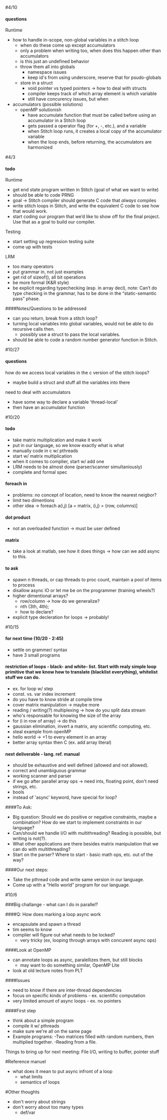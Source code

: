 #4/10

#### questions

Runtime
- how to handle in-scope, non-global variables in a stitch loop
	- when do these come up except accumulators
	- only a problem when writing too, when does this happen other than accumulators
	- is this just an undefined behavior
	- throw them all into globals
		- namespace issues 
		- keep id's from using underscore, reserve that for psudo-globals
	- store in a struct
		- void pointer vs typed pointers -> how to deal with structs
		- compiler keeps track of which array element is which variable
		- still have concurency issues, but when
- accumulators (possible solutions)
	- openMP solutionish
		- have accumulate function that must be called before using an accumulator in a Stitch loop
		- gets passed a operator flag (for +, -, etc.), and a variable
		- when Stitch loop runs, it creates a local copy of the accumulator variable
		- when the loop ends, before returning, the accumulators are harmonized

#4/3

#### todo

Runtime
- get end state program written in Stitch (goal of what we want to write)
- should be able to code PRNG
- goal -> Stitch compiler should generate C code that *always* compiles
- write stitch loops in Stitch, and write the equivalent C code to see how that would work.
- start coding our program that we’d like to show off for the final project. Use that as a goal to build our compiler.

Testing
- start setting up regression testing suite
- come up with tests

LRM
- too many operators
- put grammar in, not just examples
- get rid of sizeof(), all bit operations
- be more formal (K&R style)
- be explicit regarding typechecking (esp. in array decl), note: Can’t do type checking in the grammar, has to be done in the “static-semantic pass” phase.

####Notes/Questions to be addressed
- can you return, break from a stitch loop?
- turning local variables into global variables, would not be able to do recursive calls then.
	- possibly use a struct to pass the local variables.
- should be able to code a random number generator function in Stitch.


#10/27

#### questions

how do we access local variables in the c version of the stitch loops?
- maybe build a struct and stuff all the variables into there

need to deal with accumulators
- have some way to declare a variable 'thread-local' 
- then have an accumulator function

#10/20

#### todo
- take matrix multiplication and make it work
- put in our language, so we know exactly what is what
- manually code in c w/ pthreads
- start w/ matrix multiplication
- when it comes to complier, start w/ add one
- LRM needs to be almost done (parser/scanner simultaniously)
- complete and formal spec

#### foreach in
- problems: no concept of location, need to know the nearest neigbor?
- limit two dimentions
- other idea -> foreach a(i,j) [a = matrix, (i,j) = (row, columns)]

#### dot product
- not an overloaded function -> must be user defined

#### matrix
- take a look at matlab, see how it does things -> how can we add async to this.

#### to ask
- spawn n threads, or cap threads to proc count, maintain a pool of items to process
- disallow async IO or let me be on the programmer (training wheels?)
- higher dimentional arrays?
	- row/column -> how do we generalize?
	- nth (3th, 4th);
	- how to declare?
- explicit type decleration for loops -> probably!

#10/15

#### for next time (10/20 - 2:45)
- settle on grammer/ syntax
- have 3 small programs

#### restriction of loops - black- and white- list.  Start with realy simple loop primitive that we know how to translate (blacklist everything), whitelist stuff we can do.  
- ex. for loop w/ step
- const. vs. var index increment
 - do you have to know stride at compile time
 - cover matrix manipulation -> maybe more
- reading / writing(?) multiplexing -> how do you split data stream
- who's responsable for knowing the size of the array
 - for (i in row of array) -> do this
- gaussian elimination, invert a matrix, any scientific computing, etc. 
 - steal example from openMP
- hello world -> +1 to every element in an array
- better array syntax then C (ex. add array literal)

#### next deliverable - lang. ref. manual
- should be exhaustive and well defined (allowed and not allowed).
- correct and unambiguous grammar
- working scanner and parser
- if we go after parallel array ops -> need ints, floating point, don't need strings, etc.
 - bools
- instead of 'async' keyword, have special for loop?

####To Ask:
- Big question: Should we do positive or negative constraints, maybe a combination? How do we start to implement constraints in our language?
- Can/should we handle I/O with multithreading? Reading is possible, but writing is not(?).
- What other applications are there besides matrix manipulation that we can do with multithreading?
- Start on the parser?  Where to start - basic math ops, etc. out of the way?

####Our next steps: 
- Take the pthread code and write same version in our language.
- Come up with a “Hello world” program for our language.

#10/6

###Big challange - what can I do in parallel?

####Q: How does marking a loop async work
- encapsulate and spawn a thread
- tim seems to know
- complier will figure out what needs to be locked?
  - very tricky (ex, looping through arrays with concurent async ops)

####Look at OpenMP
- can annotate loops as async, paralellizes them, but still blocks
  - may want to do something similar, OpenMP Lite
- look at old lecture notes from PLT

####Issues
- need to know if there are inter-thread dependencies
- focus on specific kinds of problems - ex. scientific computation
- very limited amount of async loops - ex. no pointers

####First step
- think about a simple program
- compile it w/ pthreads
- make sure we're all on the same page
- Example programs:
	-Two matrices filled with random numbers, then multiplied together.
	-Reading from a file.

Things to bring up for next meeting: 
	File I/O, writing to buffer, pointer stuff

#Reference manuel
- what does it mean to put async infront of a loop
  - what limits
  - semantics of loops
  
#Other thoughts
- don't worry about strings
- don't worry about too many types
  - def/var
